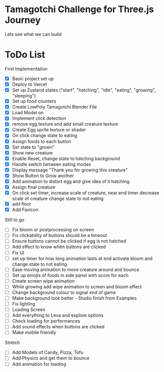 # Tamagotchi Challenge for Three.js Journey

Lets see what we can build

# ToDo List

First Implementation

- [x] Basic project set up
- [x] Deploy to Vercel
- [x] Set up Zustand states ("start", "hatching", "idle", "eating", "growing", "sleeping")
- [x] Set up food counters
- [x] Create LowPoly Tamagotchi Blender File
- [x] Load Model on
- [x] Implement click detection
- [x] remove egg texture and add small creature texture
- [x] Create Egg sprite texture or shader
- [x] On click change state to eating
- [x] Assign foods to each button
- [x] Set state to "grown"
- [x] Show new creature
- [x] Enable Reset, change state to hatching
      background
- [x] Handle switch between eating modes
- [x] Display message "Thank you for growing this creature"
- [x] Show Button to Grow another
- [x] Add animation to distort egg and give idea of it hatching
- [x] Assign final creature
- [x] On click set timer, increase scale of creature, near end timer decrease scale of creature change state to not eating
- [x] add floor
- [x] Add Favicon

Still to go

- [ ] Fix bloom or postprocessing on screen
- [ ] Fix clickability of buttons should be a timeout
- [ ] Ensure buttons cannot be clicked if egg is not hatched
- [ ] Add effect to know when buttons are clicked
- [ ] Fix UI
- [ ] set up timer for how long animation lasts at end activate bloom and change state to not eating
- [ ] Ease moving animation to move creature around and bounce
- [ ] Set up emojis of foods in side panel with score for each
- [ ] Create screen wipe animation
- [ ] While growing add wipe animation to screen and bloom effect
- [ ] Change background colour to signal end of game
- [ ] Make background look better - Studio finish from Examples
- [ ] Fix lighting
- [ ] Loading Screen
- [ ] Add everything to Leva and explore options
- [ ] Check loading for performances
- [ ] Add sound effects when buttons are clicked
- [ ] Make mobile friendly

Stretch

- [ ] Add Models of Candy, Pizza, Tofu
- [ ] Add Physics and get them to bounce
- [ ] Add animation for loading
